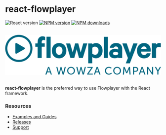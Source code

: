 # react-flowplayer
![React version](https://img.shields.io/badge/react->=17.0.2-58c4dc?style=flat)
[![NPM version](https://img.shields.io/npm/v/@flowplayer/react-flowplayer.svg?style=flat)](https://npmjs.com/package/@flowplayer/react-flowplayer) 
[![NPM downloads](https://img.shields.io/npm/dm/@flowplayer/react-flowplayer.svg?style=flat)](https://npmjs.com/package/@flowplayer/react-flowplayer)

<br>
<div>
<a href="https://www.wowza.com">
  <img src="./logo.svg" width="640">
</a>
</div>
<br>

**react-flowplayer** is the preferred way to use Flowplayer with the React framework. 

### Resources
<!-- [Documentation](https://developer.wowza.com/docs/wowza-flowplayer/guides/add-the-player-using-typescript.md/) -->
* [Examples and Guides](https://developer.wowza.com/docs/wowza-flowplayer/player/components/react/)
* [Releases](https://github.com/flowplayer/react-flowplayer/releases)
* [Support](https://www.wowza.com/support)




